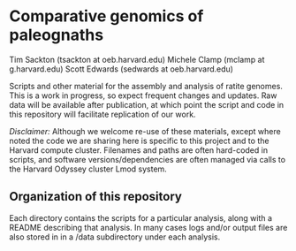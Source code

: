 Comparative genomics of paleognaths
===============

Tim Sackton (tsackton at oeb.harvard.edu)
Michele Clamp (mclamp at g.harvard.edu)
Scott Edwards (sedwards at oeb.harvard.edu)


Scripts and other material for the assembly and analysis of ratite genomes. This is a work
in progress, so expect frequent changes and updates. Raw data will be available after publication,
at which point the script and code in this repository will facilitate replication of our work.

*Disclaimer:* Although we welcome re-use of these materials, except where noted the code
we are sharing here is specific to this project and to the Harvard compute cluster. 
Filenames and paths are often hard-coded in scripts, and software versions/dependencies are
often managed via calls to the Harvard Odyssey cluster Lmod system.


Organization of this repository
------------

Each directory contains the scripts for a particular analysis, along with a README describing
that analysis. In many cases logs and/or output files are also stored in in a /data subdirectory 
under each analysis.
